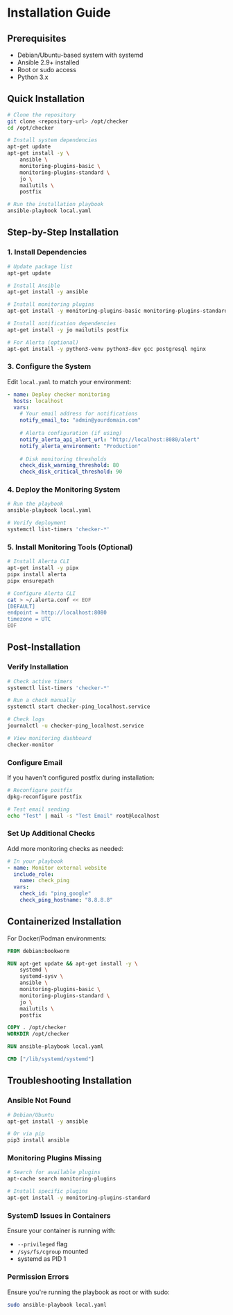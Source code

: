 # Installation Guide

## Prerequisites

- Debian/Ubuntu-based system with systemd
- Ansible 2.9+ installed
- Root or sudo access
- Python 3.x

## Quick Installation

```bash
# Clone the repository
git clone <repository-url> /opt/checker
cd /opt/checker

# Install system dependencies
apt-get update
apt-get install -y \
    ansible \
    monitoring-plugins-basic \
    monitoring-plugins-standard \
    jo \
    mailutils \
    postfix

# Run the installation playbook
ansible-playbook local.yaml
```

## Step-by-Step Installation

### 1. Install Dependencies

```bash
# Update package list
apt-get update

# Install Ansible
apt-get install -y ansible

# Install monitoring plugins
apt-get install -y monitoring-plugins-basic monitoring-plugins-standard

# Install notification dependencies
apt-get install -y jo mailutils postfix

# For Alerta (optional)
apt-get install -y python3-venv python3-dev gcc postgresql nginx
```


### 3. Configure the System

Edit `local.yaml` to match your environment:

```yaml
- name: Deploy checker monitoring
  hosts: localhost
  vars:
    # Your email address for notifications
    notify_email_to: "admin@yourdomain.com"
    
    # Alerta configuration (if using)
    notify_alerta_api_alert_url: "http://localhost:8080/alert"
    notify_alerta_environment: "Production"
    
    # Disk monitoring thresholds
    check_disk_warning_threshold: 80
    check_disk_critical_threshold: 90
```

### 4. Deploy the Monitoring System

```bash
# Run the playbook
ansible-playbook local.yaml

# Verify deployment
systemctl list-timers 'checker-*'
```

### 5. Install Monitoring Tools (Optional)

```bash
# Install Alerta CLI
apt-get install -y pipx
pipx install alerta
pipx ensurepath

# Configure Alerta CLI
cat > ~/.alerta.conf << EOF
[DEFAULT]
endpoint = http://localhost:8080
timezone = UTC
EOF
```

## Post-Installation

### Verify Installation

```bash
# Check active timers
systemctl list-timers 'checker-*'

# Run a check manually
systemctl start checker-ping_localhost.service

# Check logs
journalctl -u checker-ping_localhost.service

# View monitoring dashboard
checker-monitor
```

### Configure Email

If you haven't configured postfix during installation:

```bash
# Reconfigure postfix
dpkg-reconfigure postfix

# Test email sending
echo "Test" | mail -s "Test Email" root@localhost
```

### Set Up Additional Checks

Add more monitoring checks as needed:

```yaml
# In your playbook
- name: Monitor external website
  include_role:
    name: check_ping
  vars:
    check_id: "ping_google"
    check_ping_hostname: "8.8.8.8"
```

## Containerized Installation

For Docker/Podman environments:

```dockerfile
FROM debian:bookworm

RUN apt-get update && apt-get install -y \
    systemd \
    systemd-sysv \
    ansible \
    monitoring-plugins-basic \
    monitoring-plugins-standard \
    jo \
    mailutils \
    postfix

COPY . /opt/checker
WORKDIR /opt/checker

RUN ansible-playbook local.yaml

CMD ["/lib/systemd/systemd"]
```

## Troubleshooting Installation

### Ansible Not Found

```bash
# Debian/Ubuntu
apt-get install -y ansible

# Or via pip
pip3 install ansible
```

### Monitoring Plugins Missing

```bash
# Search for available plugins
apt-cache search monitoring-plugins

# Install specific plugins
apt-get install -y monitoring-plugins-standard
```

### SystemD Issues in Containers

Ensure your container is running with:
- `--privileged` flag
- `/sys/fs/cgroup` mounted
- systemd as PID 1

### Permission Errors

Ensure you're running the playbook as root or with sudo:

```bash
sudo ansible-playbook local.yaml
```